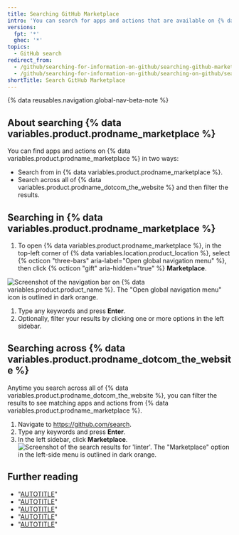 ```yaml
---
title: Searching GitHub Marketplace
intro: 'You can search for apps and actions that are available on {% data variables.product.prodname_marketplace %}.'
versions:
  fpt: '*'
  ghec: '*'
topics:
  - GitHub search
redirect_from:
  - /github/searching-for-information-on-github/searching-github-marketplace
  - /github/searching-for-information-on-github/searching-on-github/searching-github-marketplace
shortTitle: Search GitHub Marketplace
---
```


{% data reusables.navigation.global-nav-beta-note %}

## About searching {% data variables.product.prodname_marketplace %}

You can find apps and actions on {% data variables.product.prodname_marketplace %} in two ways:

- Search from in {% data variables.product.prodname_marketplace %}.
- Search across all of {% data variables.product.prodname_dotcom_the_website %} and then filter the results.

## Searching in {% data variables.product.prodname_marketplace %}

1. To open {% data variables.product.prodname_marketplace %}, in the top-left corner of {% data variables.location.product_location %}, select {% octicon "three-bars" aria-label="Open global navigation menu" %}, then click {% octicon "gift" aria-hidden="true" %} **Marketplace**.

  ![Screenshot of the navigation bar on {% data variables.product.product_name %}. The "Open global navigation menu" icon is outlined in dark orange.](/assets/images/help/navigation/global-navigation-menu-icon.png)
1. Type any keywords and press **Enter**.
1. Optionally, filter your results by clicking one or more options in the left sidebar.

## Searching across {% data variables.product.prodname_dotcom_the_website %}

Anytime you search across all of {% data variables.product.prodname_dotcom_the_website %}, you can filter the results to see matching apps and actions from {% data variables.product.prodname_marketplace %}.

1. Navigate to https://github.com/search.
1. Type any keywords and press **Enter**.
1. In the left sidebar, click **Marketplace**.
   ![Screenshot of the search results for 'linter'. The "Marketplace" option in the left-side menu is outlined in dark orange.](/assets/images/help/search/marketplace-left-side-navigation.png)

## Further reading

- "[AUTOTITLE](/actions/learn-github-actions/finding-and-customizing-actions)"
- "[AUTOTITLE](/apps/using-github-apps/installing-a-github-app-from-github-marketplace-for-your-personal-account)"
- "[AUTOTITLE](/apps/using-github-apps/installing-a-github-app-from-github-marketplace-for-your-organizations)"
- "[AUTOTITLE](/apps/oauth-apps/using-oauth-apps/installing-an-oauth-app-in-your-personal-account)"
- "[AUTOTITLE](/apps/oauth-apps/using-oauth-apps/installing-an-oauth-app-in-your-organization)"

